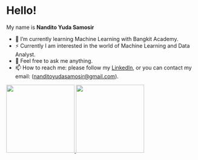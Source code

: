 # Hello!

My name is **Nandito Yuda Samosir**

- 🌱 I’m currently learning Machine Learning with Bangkit Academy.
- ⚡ Currently I am interested in the world of Machine Learning and Data Analyst.
- 💬 Feel free to ask me anything.
- 📫 How to reach me: please follow my <a href='linkedin.com/in/nanditosamosir/'>LinkedIn</a>, or you can contact my email: (nanditoyudasamosir@gmail.com).


<p align="left">
<a href="https://github.com/nanditosamosir">
  <img height="180em" src="https://github-readme-stats-eight-theta.vercel.app/api?username=nanditosamosir&show_icons=true&theme=algolia&include_all_commits=true&count_private=true"/>
  <img height="180em" src="https://github-readme-stats-eight-theta.vercel.app/api/top-langs/?username=nanditosamosir&layout=compact&langs_count=8&theme=algolia"/>
</a>
</p>

<!--
**nanditosamosir/nanditosamosir** is a ✨ _special_ ✨ repository because its `README.md` (this file) appears on your GitHub profile.

I'am a college student in [Universitas Brawijaya] (https://ub.ac.id/id/)

I majored in **Computer Engineering** at the Faculty of Computer Science

If you are interested in getting to know me, please follow my [Linkedin] account (linkedin.com/in/nanditosamosir/).

You can contact me via email (nanditoyudasamosir@gmail.com).

Here are some ideas to get you started:

- 🔭 I’m currently working on ...
- 🌱 I’m currently learning ...
- 👯 I’m looking to collaborate on ...
- 🤔 I’m looking for help with ...
- 💬 Ask me about ...
- 📫 How to reach me: ...
- 😄 Pronouns: ...
- ⚡ Fun fact: ...
-->
